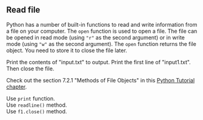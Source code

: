 ## Read file

Python has a number of built-in functions to read and write information from a file on your computer. The `open` function is used to open a file. The file can be opened in read mode (using `"r"` as the second argument) or in write mode (using `"w"` as the second argument). The `open` function returns the file object. You need to store it to close the file later.  
  
Print the contents of "input.txt" to output. Print the first line of "input1.txt". Then close the file.  

Check out the section 7.2.1 "Methods of File Objects" in this [Python Tutorial chapter](https://docs.python.org/3/tutorial/inputoutput.html#methods-of-file-objects).

<div class='hint'>Use <code>print</code> function.</div>
<div class='hint'>Use <code>readline()</code> method.</div>
<div class='hint'>Use <code>f1.close()</code> method.</div>
